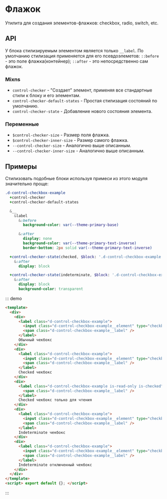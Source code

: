 # Флажок

Утилита для создания элементов-флажков: checkbox, radio, switch, etc.

## API

У блока стилизируемым элементом является только `__label`. По умолчанию стилизация применяется для его псевдоэлеметов: `::before` - это поле флажка(контейнер); `::after` - это непосредственно сам флажок.

### Mixns

- `control-checker` - "Создает" элемент, применяя все стандартные стили к блоку и его элементам.
- `control-checker-default-states` - Простая стилизация состояний по умолчанию.
- `control-checker-state` - Добавление нового состояния элемента.

### Переменные

- `$control-checker-size` - Размер поля флажка.
- `$control-checker-inner-size` - Размер самого флажка.
- `--control-checker-size` - Аналогично выше описанным.
- `--control-checker-inner-size` - Аналогично выше описанным.

## Примеры

Стилизовать подобные блоки используя примеси из этого модуля значительно проще:

```sass
.d-control-checkbox-example
  +control-checker
  +control-checker-default-states

  &__
    &label
      &:before
        background-color: var(--theme-primary-base)

      &:after
        display: none
        background-color: var(--theme-primary-text-inverse)
        border-bottom: 2px solid var(--theme-primary-text-inverse)

  +control-checker-state(checked, $block: '.d-control-checkbox-example')
    &:after
      display: block

  +control-checker-state(indeterminate, $block: '.d-control-checkbox-example')
    &:after
      display: block
      background-color: transparent
```

::: demo
```html
<template>
  <div>
    <div>
      <label class="d-control-checkbox-example">
        <input class="d-control-checkbox-example__element" type="checkbox" />
        <span class="d-control-checkbox-example__label" />
      </label>
      Обычный чекбокс
    </div>
    <div>
      <label class="d-control-checkbox-example">
        <input class="d-control-checkbox-example__element" type="checkbox" checked />
        <span class="d-control-checkbox-example__label" />
      </label>
      Checked чекбокс
    </div>
    <div>
      <label class="d-control-checkbox-example is-read-only is-checked">
        <span class="d-control-checkbox-example__label" />
      </label>
      Checked чекбокс только для чтения
    </div>
    <div>
      <label class="d-control-checkbox-example">
        <input class="d-control-checkbox-example__element" type="checkbox" :indeterminate.prop="true" />
        <span class="d-control-checkbox-example__label" />
      </label>
      Indeterminate чекбокс
    </div>
    <div>
      <label class="d-control-checkbox-example">
        <input class="d-control-checkbox-example__element" type="checkbox" :indeterminate.prop="true" disabled />
        <span class="d-control-checkbox-example__label" />
      </label>
      Indeterminate отключенный чекбокс
    </div>
  </div>
</template>
<script> export default {}; </script>
```
:::
